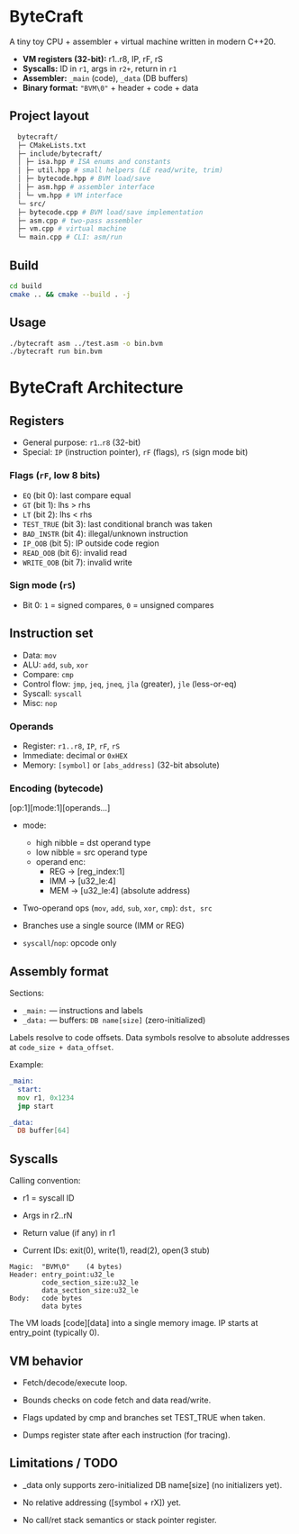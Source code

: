 
# ByteCraft

A tiny toy CPU + assembler + virtual machine written in modern C++20.

- **VM registers (32-bit):** r1..r8, IP, rF, rS
- **Syscalls:** ID in `r1`, args in `r2+`, return in `r1`
- **Assembler:** `_main` (code), `_data` (DB buffers)
- **Binary format:** `"BVM\0"` + header + code + data

## Project layout
```bash
  bytecraft/
  ├─ CMakeLists.txt
  ├─ include/bytecraft/
  │ ├─ isa.hpp # ISA enums and constants
  │ ├─ util.hpp # small helpers (LE read/write, trim)
  │ ├─ bytecode.hpp # BVM load/save
  │ ├─ asm.hpp # assembler interface
  │ └─ vm.hpp # VM interface
  └─ src/
  ├─ bytecode.cpp # BVM load/save implementation
  ├─ asm.cpp # two-pass assembler
  ├─ vm.cpp # virtual machine
  └─ main.cpp # CLI: asm/run
```

## Build

```bash
cd build
cmake .. && cmake --build . -j
```


## Usage

```bash
./bytecraft asm ../test.asm -o bin.bvm
./bytecraft run bin.bvm
```

# ByteCraft Architecture

## Registers

- General purpose: `r1`..`r8` (32-bit)
- Special: `IP` (instruction pointer), `rF` (flags), `rS` (sign mode bit)

### Flags (`rF`, low 8 bits)

- `EQ` (bit 0): last compare equal
- `GT` (bit 1): lhs > rhs
- `LT` (bit 2): lhs < rhs
- `TEST_TRUE` (bit 3): last conditional branch was taken
- `BAD_INSTR` (bit 4): illegal/unknown instruction
- `IP_OOB` (bit 5): IP outside code region
- `READ_OOB` (bit 6): invalid read
- `WRITE_OOB` (bit 7): invalid write

### Sign mode (`rS`)

- Bit 0: `1` = signed compares, `0` = unsigned compares

## Instruction set

- Data: `mov`
- ALU: `add`, `sub`, `xor`
- Compare: `cmp`
- Control flow: `jmp`, `jeq`, `jneq`, `jla` (greater), `jle` (less-or-eq)
- Syscall: `syscall`
- Misc: `nop`

### Operands

- Register: `r1..r8`, `IP`, `rF`, `rS`
- Immediate: decimal or `0xHEX`
- Memory: `[symbol]` or `[abs_address]` (32-bit absolute)

### Encoding (bytecode)

[op:1][mode:1][operands...]

- mode:
  -  high nibble = dst operand type
  -  low nibble = src operand type
  -  operand enc:
      - REG -> [reg_index:1]
      - IMM -> [u32_le:4]
      - MEM -> [u32_le:4] (absolute address)

- Two-operand ops (`mov`, `add`, `sub`, `xor`, `cmp`): `dst, src`
- Branches use a single source (IMM or REG)
- `syscall`/`nop`: opcode only

## Assembly format

Sections:

- `_main:` — instructions and labels
- `_data:` — buffers: `DB name[size]` (zero-initialized)

Labels resolve to code offsets. Data symbols resolve to absolute addresses at `code_size + data_offset`.

Example:

```asm
_main:
  start:
  mov r1, 0x1234
  jmp start

_data:
  DB buffer[64]
```

## Syscalls

Calling convention:

- r1 = syscall ID

- Args in r2..rN

- Return value (if any) in r1

- Current IDs: exit(0), write(1), read(2), open(3 stub)

```
Magic:  "BVM\0"    (4 bytes)
Header: entry_point:u32_le
        code_section_size:u32_le
        data_section_size:u32_le
Body:   code bytes
        data bytes
```
The VM loads [code][data] into a single memory image. IP starts at entry_point (typically 0).

## VM behavior

- Fetch/decode/execute loop.

- Bounds checks on code fetch and data read/write.

- Flags updated by cmp and branches set TEST_TRUE when taken.

- Dumps register state after each instruction (for tracing).

## Limitations / TODO

- _data only supports zero-initialized DB name[size] (no initializers yet).

- No relative addressing ([symbol + rX]) yet.

- No call/ret stack semantics or stack pointer register.
